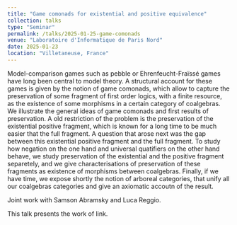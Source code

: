 ```yaml
---
title: "Game comonads for existential and positive equivalence"
collection: talks
type: "Seminar"
permalink: /talks/2025-01-25-game-comonads
venue: "Laboratoire d'Informatique de Paris Nord"
date: 2025-01-23
location: "Villetaneuse, France"
---
```


Model-comparison games such as pebble or Ehrenfeucht-Fraïssé games have long been central to model theory. A structural account for these games is given by the notion of game comonads, which allow to capture the preservation of some fragment of first order logics, with a finite resource, as the existence of some morphisms in a certain category of coalgebras. 
We illustrate the general ideas of game comonads and first results of preservation. 
A old restriction of the problem is the preservation of the existential positive fragment, which is known for a long time to be much easier that the full fragment. A question that arose next was the gap between this existential positive fragment and the full fragment. To study how negation on the one hand and universal quatifiers on the other hand behave, we study preservation of the existential and the positive fragment separetely, and we give characterisations of preservation of these fragments as existence of morphisms between coalgebras. 
Finally, if we have time, we expose shortly the notion of arboreal categories, that unify all our coalgebras categories and give an axiomatic accoutn of the result.

Joint work with Samson Abramsky and Luca Reggio.

This talk presents the work of link.
